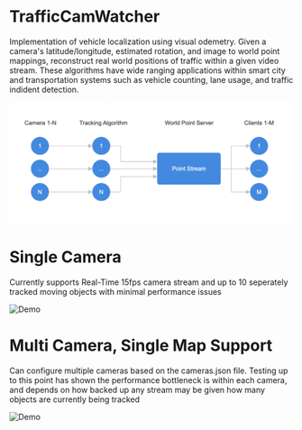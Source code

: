 # TrafficCamWatcher

Implementation of vehicle localization using visual odemetry. Given a camera's latitude/longitude, estimated rotation, and image to world point mappings, reconstruct real world positions of traffic within a given video stream. These algorithms have wide ranging applications within smart city and transportation systems such as vehicle counting, lane usage, and traffic indident detection.

<img src="example_output/reference_design.png">

# Single Camera

Currently supports Real-Time 15fps camera stream and up to 10 seperately tracked moving objects with minimal performance issues

![Demo](https://github.com/IanGluesing/TrafficCamWatcher/blob/main/example_output/single_camera_example.gif)


# Multi Camera, Single Map Support

Can configure multiple cameras based on the cameras.json file. Testing up to this point has shown the performance bottleneck is within each camera, and depends on how backed up any stream may be given how many objects are currently being tracked

![Demo](https://github.com/IanGluesing/TrafficCamWatcher/blob/main/example_output/multi_cam_output.gif)